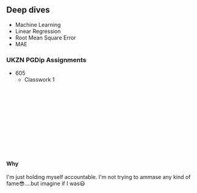 ## Deep dives
  - Machine Learning
  - Linear Regression
  - Root Mean Square Error
  - MAE

### UKZN PGDip Assignments
  - 605
    - Classwork 1
<br>
<br>
<br>
<br>
<br>
<br>
<br>
<br>
<br>
<br>

#### Why
I'm just holding myself accountable. I'm not trying to ammase any kind of fame😎....but imagine if I was😃